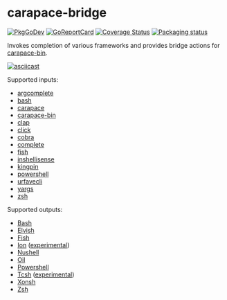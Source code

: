 # carapace-bridge

[![PkgGoDev](https://pkg.go.dev/badge/github.com/carapace-sh/carapace-bridges)](https://pkg.go.dev/github.com/carapace-sh/carapace-bridge)
[![GoReportCard](https://goreportcard.com/badge/github.com/carapace-sh/carapace-bridge)](https://goreportcard.com/report/github.com/carapace-sh/carapace-bridge)
[![Coverage Status](https://coveralls.io/repos/github/carapace-sh/carapace-bridge/badge.svg?branch=master)](https://coveralls.io/github/carapace-sh/carapace-bridge?branch=master)
[![Packaging status](https://repology.org/badge/tiny-repos/carapace-bridge.svg)](https://repology.org/project/carapace-bridge/versions)

Invokes completion of various frameworks and provides bridge actions for [carapace-bin](https://github.com/carapace-sh/carapace-bin).

[![asciicast](https://asciinema.org/a/574303.svg)](https://asciinema.org/a/574303)

Supported inputs:
- [argcomplete](https://github.com/kislyuk/argcomplete)
- [bash](https://www.gnu.org/software/bash/)
- [carapace](https://github.com/carapace-sh/carapace)
- [carapace-bin](https://github.com/carapace-sh/carapace-bin/)
- [clap](https://github.com/clap-rs/clap)
- [click](https://github.com/pallets/click)
- [cobra](https://github.com/spf13/cobra)
- [complete](https://github.com/posener/complete)
- [fish](https://fishshell.com/)
- [inshellisense](https://github.com/microsoft/inshellisense)
- [kingpin](https://github.com/alecthomas/kingpin)
- [powershell](https://microsoft.com/powershell)
- [urfavecli](https://github.com/urfave/cli)
- [yargs](https://github.com/yargs/yargs)
- [zsh](https://www.zsh.org/)

Supported outputs:
- [Bash](https://www.gnu.org/software/bash/)
- [Elvish](https://elv.sh/)
- [Fish](https://fishshell.com/)
- [Ion](https://doc.redox-os.org/ion-manual/) ([experimental](https://github.com/carapace-sh/carapace/issues/88))
- [Nushell](https://www.nushell.sh/)
- [Oil](http://www.oilshell.org/)
- [Powershell](https://microsoft.com/powershell)
- [Tcsh](https://www.tcsh.org/) ([experimental](https://github.com/carapace-sh/carapace/issues/331))
- [Xonsh](https://xon.sh/)
- [Zsh](https://www.zsh.org/)
